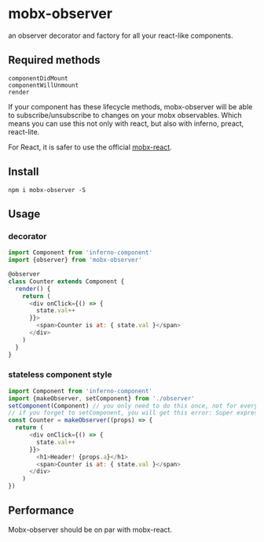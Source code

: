 # mobx-observer

an observer decorator and factory for all your react-like components.

## Required methods

```
componentDidMount
componentWillUnmount
render
```

If your component has these lifecycle methods, mobx-observer will be able to subscribe/unsubscribe to changes on your mobx observables. Which means you can use this not only with react, but also with inferno, preact, react-lite.

For React, it is safer to use the official [mobx-react](https://github.com/mobxjs/mobx-react).

## Install
```
npm i mobx-observer -S
```

## Usage

### decorator
```javascript
import Component from 'inferno-component'
import {observer} from 'mobx-observer'

@observer
class Counter extends Component {
  render() {
    return (
      <div onClick={() => {
        state.val++
      }}>
        <span>Counter is at: { state.val }</span>
      </div>
    )
  }
}
```

### stateless component style
```javascript
import Component from 'inferno-component'
import {makeObserver, setComponent} from './observer'
setComponent(Component) // you only need to do this once, not for every component
// if you forget to setComponent, you will get this error: Super expression must either be null or a function, not undefined
const Counter = makeObserver((props) => {
  return (
      <div onClick={() => {
        state.val++
      }}>
        <h1>Header! {props.a}</h1>
        <span>Counter is at: { state.val }</span>
      </div>
    )
})
```

## Performance

Mobx-observer should be on par with mobx-react.
